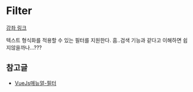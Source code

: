 # Filter
[강좌 링크](https://www.youtube.com/watch?v=o8UspKnsV_0&index=35&list=PL4cUxeGkcC9gQcYgjhBoeQH7wiAyZNrYa)

텍스트 형식화를 적용할 수 있는 필터를 지원한다.
흠..검색 기능과 같다고 이해하면 쉽지않을까나...???



## 참고글
- [VueJs매뉴얼-필터](https://kr.vuejs.org/v2/guide/filters.html)
